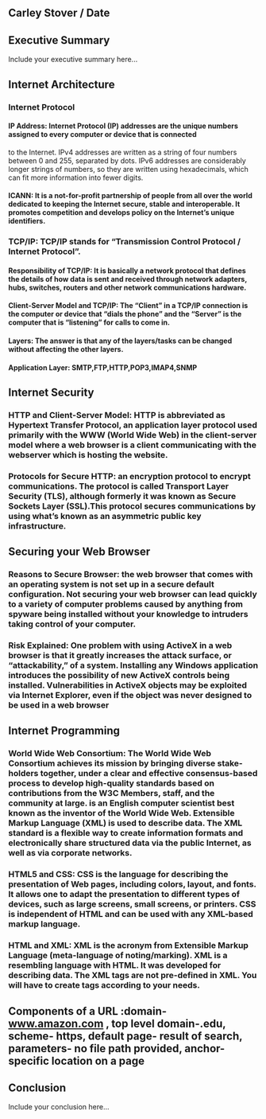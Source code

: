 ## Carley Stover / Date

## Executive Summary 
Include your executive summary here...

## Internet Architecture
### Internet Protocol
#### IP Address: Internet Protocol (IP) addresses are the unique numbers assigned to every computer or device that is connected 
to the Internet. IPv4 addresses are written as a string of four numbers between 0 and 255, separated by dots. IPv6 addresses are considerably longer strings of numbers, so they are written using hexadecimals, which can fit more information into fewer digits. 
#### ICANN: It is a not-for-profit partnership of people from all over the world dedicated to keeping the Internet secure, stable and interoperable. It promotes competition and develops policy on the Internet’s unique identifiers.

### TCP/IP: TCP/IP stands for “Transmission Control Protocol / Internet Protocol”. 
#### Responsibility of TCP/IP: It is basically a network protocol that defines the details of how data is sent and received through network adapters, hubs, switches, routers and other network communications hardware. 
#### Client-Server Model and TCP/IP: The “Client” in a TCP/IP connection is the computer or device that “dials the phone” and the “Server” is the computer that is “listening” for calls to come in.  
#### Layers: The answer is that any of the layers/tasks can be changed without affecting the other layers.
#### Application Layer: SMTP,FTP,HTTP,POP3,IMAP4,SNMP

## Internet Security
### HTTP and Client-Server Model: HTTP is abbreviated as Hypertext Transfer Protocol, an application layer protocol used primarily with the WWW (World Wide Web) in the client-server model where a web browser is a client communicating with the webserver which is hosting the website. 
### Protocols for Secure HTTP: an encryption protocol to encrypt communications. The protocol is called Transport Layer Security (TLS), although formerly it was known as Secure Sockets Layer (SSL).This protocol secures communications by using what’s known as an asymmetric public key infrastructure.

## Securing your Web Browser
### Reasons to Secure Browser: the web browser that comes with an operating system is not set up in a secure default configuration. Not securing your web browser can lead quickly to a variety of computer problems caused by anything from spyware being installed without your knowledge to intruders taking control of your computer.
### Risk Explained: One problem with using ActiveX in a web browser is that it greatly increases the attack surface, or “attackability,” of a system. Installing any Windows application introduces the possibility of new ActiveX controls being installed. Vulnerabilities in ActiveX objects may be exploited via Internet Explorer, even if the object was never designed to be used in a web browser

## Internet Programming
### World Wide Web Consortium: The World Wide Web Consortium achieves its mission by bringing diverse stake-holders together, under a clear and effective consensus-based process to develop high-quality standards based on contributions from the W3C Members, staff, and the community at large. is an English computer scientist best known as the inventor of the World Wide Web. Extensible Markup Language (XML) is used to describe data. The XML standard is a flexible way to create information formats and electronically share structured data via the public Internet, as well as via corporate networks. 
### HTML5 and CSS: CSS is the language for describing the presentation of Web pages, including colors, layout, and fonts. It allows one to adapt the presentation to different types of devices, such as large screens, small screens, or printers. CSS is independent of HTML and can be used with any XML-based markup language.
### HTML and XML: XML is the acronym from Extensible Markup Language (meta-language of noting/marking). XML is a resembling language with HTML. It was developed for describing data. The XML tags are not pre-defined in XML. You will have to create tags according to your needs.

## Components of a URL :domain- www.amazon.com , top level domain-.edu, scheme- https, default page- result of search, parameters- no file path provided, anchor- specific location on a page 

## Conclusion
Include your conclusion here...
